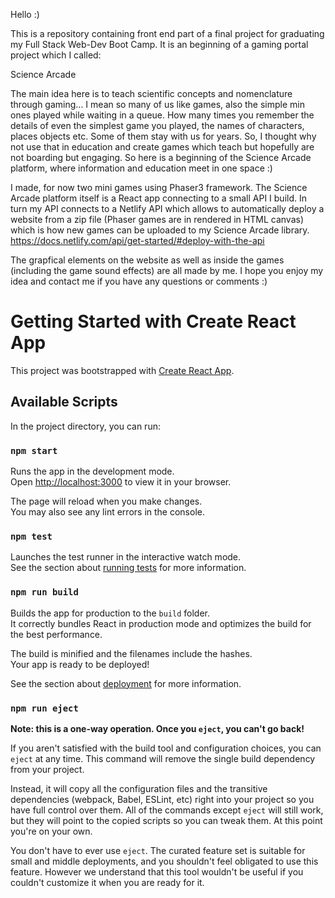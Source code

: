 Hello :) 

This is a repository containing front end part of a final project for graduating my Full Stack Web-Dev Boot Camp. 
It is an beginning of a gaming portal project which I called: 

Science Arcade

The main idea here is to teach scientific concepts and nomenclature through gaming...
I mean so many of us like games, also the simple min ones played while waiting in a queue.
How many times you remember the details of even the simplest game you played, the names of characters, places objects etc. Some of them stay with us for years. 
So, I thought why not use that in education and create games which teach but hopefully are not boarding but engaging. 
So here is a beginning of the Science Arcade platform, where information and education meet in one space :) 

I made, for now two mini games using Phaser3 framework.
The Science Arcade platform itself is a React app connecting to a small API I build. In turn my API connects to a Netlify API which allows to automatically deploy a website from a zip file (Phaser games are in rendered in HTML canvas) which is how new games can be uploaded to my Science Arcade library. 
https://docs.netlify.com/api/get-started/#deploy-with-the-api


The grapfical elements on the website as well as inside the games (including the game sound effects) are all made by me.
I hope you enjoy my idea and contact me if you have any questions or comments :) 



# Getting Started with Create React App

This project was bootstrapped with [Create React App](https://github.com/facebook/create-react-app).

## Available Scripts

In the project directory, you can run:

### `npm start`

Runs the app in the development mode.\
Open [http://localhost:3000](http://localhost:3000) to view it in your browser.

The page will reload when you make changes.\
You may also see any lint errors in the console.

### `npm test`

Launches the test runner in the interactive watch mode.\
See the section about [running tests](https://facebook.github.io/create-react-app/docs/running-tests) for more information.

### `npm run build`

Builds the app for production to the `build` folder.\
It correctly bundles React in production mode and optimizes the build for the best performance.

The build is minified and the filenames include the hashes.\
Your app is ready to be deployed!

See the section about [deployment](https://facebook.github.io/create-react-app/docs/deployment) for more information.

### `npm run eject`

**Note: this is a one-way operation. Once you `eject`, you can't go back!**

If you aren't satisfied with the build tool and configuration choices, you can `eject` at any time. This command will remove the single build dependency from your project.

Instead, it will copy all the configuration files and the transitive dependencies (webpack, Babel, ESLint, etc) right into your project so you have full control over them. All of the commands except `eject` will still work, but they will point to the copied scripts so you can tweak them. At this point you're on your own.

You don't have to ever use `eject`. The curated feature set is suitable for small and middle deployments, and you shouldn't feel obligated to use this feature. However we understand that this tool wouldn't be useful if you couldn't customize it when you are ready for it.
